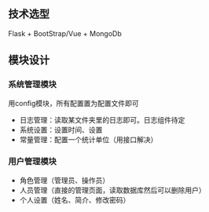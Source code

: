 ## 技术选型

Flask + BootStrap/Vue + MongoDb

## 模块设计

### 系统管理模块

用config模块，所有配置置为配置文件即可

- 日志管理：读取某文件夹里的日志即可。日志组件待定
- 系统设置：设置时间、设置
- 常量管理：配置一个统计单位（用接口解决）

### 用户管理模块

- 角色管理（管理员、操作员）
- 人员管理（直接的管理页面，读取数据库然后可以删除用户）
- 个人设置（姓名、简介、修改密码）
